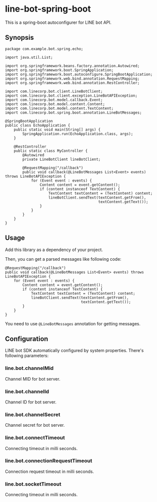 # line-bot-spring-boot

This is a spring-boot autoconfigurer for LINE bot API.

## Synopsis

    package com.example.bot.spring.echo;
    
    import java.util.List;

    import org.springframework.beans.factory.annotation.Autowired;
    import org.springframework.boot.SpringApplication;
    import org.springframework.boot.autoconfigure.SpringBootApplication;
    import org.springframework.web.bind.annotation.RequestMapping;
    import org.springframework.web.bind.annotation.RestController;

    import com.linecorp.bot.client.LineBotClient;
    import com.linecorp.bot.client.exception.LineBotAPIException;
    import com.linecorp.bot.model.callback.Event;
    import com.linecorp.bot.model.content.Content;
    import com.linecorp.bot.model.content.TextContent;
    import com.linecorp.bot.spring.boot.annotation.LineBotMessages;
    
    @SpringBootApplication
    public class EchoApplication {
        public static void main(String[] args) {
            SpringApplication.run(EchoApplication.class, args);
        }
    
        @RestController
        public static class MyController {
            @Autowired
            private LineBotClient lineBotClient;
    
            @RequestMapping("/callback")
            public void callback(@LineBotMessages List<Event> events) throws LineBotAPIException {
                for (Event event : events) {
                    Content content = event.getContent();
                    if (content instanceof TextContent) {
                        TextContent textContent = (TextContent) content;
                        lineBotClient.sendText(textContent.getFrom(),
                                               textContent.getText());
                    }
                }
            }
        }
    }

## Usage

Add this library as a dependency of your project.

Then, you can get a parsed messages like following code:

    @RequestMapping("/callback")
    public void callback(@LineBotMessages List<Event> events) throws LineBotAPIException {
        for (Event event : events) {
            Content content = event.getContent();
            if (content instanceof TextContent) {
                TextContent textContent = (TextContent) content;
                lineBotClient.sendText(textContent.getFrom(),
                                       textContent.getText());
            }
        }
    }

You need to use `@LineBotMessages` annotation for getting messages.

## Configuration

LINE bot SDK automatically configured by system properties. There's following parameters:

### line.bot.channelMid

Channel MID for bot server.

### line.bot.channelId

Channel ID for bot server.

### line.bot.channelSecret

Channel secret for bot server.

### line.bot.connectTimeout

Connecting timeout in milli seconds.

### line.bot.connectionRequestTimeout

Connection request timeout in milli seconds.

### line.bot.socketTimeout

Connecting timeout in milli seconds.

